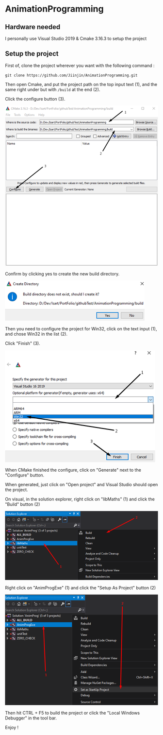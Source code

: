 # AnimationProgramming

## Hardware needed

I personally use Visual Studio 2019 & Cmake 3.16.3 to setup the project

## Setup the project
First of, clone the project wherever you want with the following command :

`git clone https://github.com/Jiinjin/AnimationProgramming.git`

Then open Cmake, and put the project path on the top input text (1), and the same right under but with `/build` at the end (2).

Click the configure button (3).

![Cmake](/Screens/CmakePaths.png)

Confirm by clicking yes to create the new build directory.

![Cmake](/Screens/CmakeConfirm.png)

Then you need to configure the project for Win32, click on the text input (1), and chose Win32 in the list (2).

Click "Finish" (3).

![Cmake](/Screens/CmakeWin32.png)

When CMake finished the configure, click on "Generate" next to the "Configure" button.

When generated, just click on "Open project" and Visual Studio should open the project.

On visual, in the solution explorer, right click on "libMaths" (1) and click the "Build" button (2)

![Cmake](/Screens/VisualBuildLibMath.png)

Right click on "AnimProgExe" (1) and click the "Setup As Project" button (2)

![Cmake](/Screens/VisualSetupAsProject.png)

Then hit CTRL + F5 to build the project or click the "Local Windows Debugger" in the tool bar.

Enjoy !

